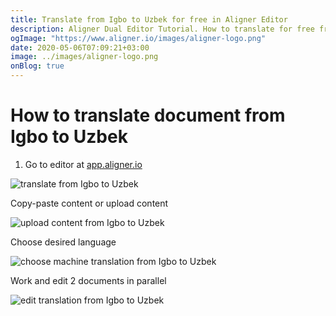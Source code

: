 ```yaml
---
title: Translate from Igbo to Uzbek for free in Aligner Editor
description: Aligner Dual Editor Tutorial. How to translate for free from Igbo to Uzbek. Aligner is multilingual document management platform. 
ogImage: "https://www.aligner.io/images/aligner-logo.png"
date: 2020-05-06T07:09:21+03:00
image: ../images/aligner-logo.png
onBlog: true
---
```


# How to translate document from Igbo to Uzbek

1. Go to editor at [app.aligner.io](https://app.aligner.io "Aligner App web page")

![translate from Igbo to Uzbek](../aligner-blank-editor.png "translate from Igbo to Uzbek")

Copy-paste content or upload content

![upload content from Igbo to Uzbek](../aligner-uploaded-document.png "upload content from Igbo to Uzbek")

Choose desired language

![choose machine translation from Igbo to Uzbek](../aligner-language-dropdown.png "choose machine translation from Igbo to Uzbek")

Work and edit 2 documents in parallel

![edit translation from Igbo to Uzbek](../aligner-double-sitded-editor.png "edit translation from Igbo to Uzbek")

